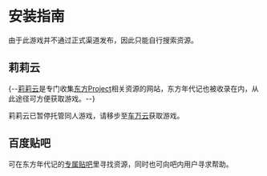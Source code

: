 # 安装指南

由于此游戏并不通过正式渠道发布，因此只能自行搜索资源。

## 莉莉云

{--[莉莉云](https://cloud.lilywhite.cc/)是专门收集[东方Project](https://thwiki.cc/%E4%B8%9C%E6%96%B9Project)相关资源的网站，东方年代记也被收录在内，从此途径可方便获取游戏。--}

莉莉云已暂停托管同人游戏，请移步至[车万云](https://cloud.touhou.best/)获取游戏。

## 百度贴吧

可在东方年代记的[专属贴吧](https://tieba.baidu.com/f?kw=%E4%B8%9C%E6%96%B9%E5%B9%B4%E4%BB%A3%E8%AE%B0)里寻找资源，同时也可向吧内用户寻求帮助。
